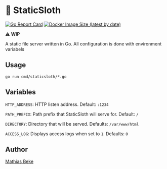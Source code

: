 # 🦥 StaticSloth

<!-- [![Build Status](https://travis-ci.com/DenBeke/staticsloth.svg?branch=master)](https://travis-ci.com/DenBeke/staticsloth) -->
[![Go Report Card](https://goreportcard.com/badge/github.com/DenBeke/staticsloth)](https://goreportcard.com/report/github.com/DenBeke/staticsloth)
[![Docker Image Size (latest by date)](https://img.shields.io/docker/image-size/denbeke/staticsloth?sort=date)](https://hub.docker.com/r/denbeke/staticsloth)

⚠️ **WIP**

A static file server written in Go.
All configuration is done with environment variabels


## Usage

    go run cmd/staticsloth/*.go 


## Variables

`HTTP_ADDRESS`: HTTP listen address. Default: `:1234`

`PATH_PREFIX`: Path prefix that StaticSloth will serve for. Default: `/`

`DIRECTORY`: Directory that will be served. Defaults: `/var/www/html`

`ACCESS_LOG`: Displays access logs when set to `1`. Defaults: `0`


## Author

[Mathias Beke](https://denbeke.be)